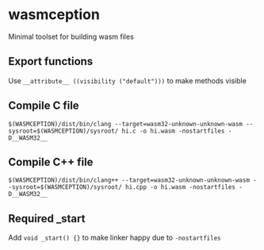 # wasmception

Minimal toolset for building wasm files

## Export functions

Use `__attribute__ ((visibility ("default")))` to make methods visible

## Compile C file

```
$(WASMCEPTION)/dist/bin/clang --target=wasm32-unknown-unknown-wasm --sysroot=$(WASMCEPTION)/sysroot/ hi.c -o hi.wasm -nostartfiles -D__WASM32__
```

## Compile C++ file

```
$(WASMCEPTION)/dist/bin/clang++ --target=wasm32-unknown-unknown-wasm --sysroot=$(WASMCEPTION)/sysroot/ hi.cpp -o hi.wasm -nostartfiles -D__WASM32__
```

## Required _start

Add `void _start() {}` to make linker happy due to `-nostartfiles`

